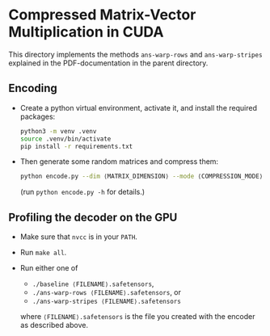 # Compressed Matrix-Vector Multiplication in CUDA

This directory implements the methods `ans-warp-rows` and `ans-warp-stripes` explained in the PDF-documentation in the parent directory.

## Encoding

- Create a python virtual environment, activate it, and install the required packages:

  ```bash
  python3 -m venv .venv
  source .venv/bin/activate
  pip install -r requirements.txt
  ```

- Then generate some random matrices and compress them:

  ```bash
  python encode.py --dim ⟨MATRIX_DIMENSION⟩ --mode ⟨COMPRESSION_MODE⟩ -o ⟨OUTPUT_FILENAME⟩.safetensors
  ```

  (run `python encode.py -h` for details.)


## Profiling the decoder on the GPU

- Make sure that `nvcc` is in your `PATH`.
- Run `make all`.
- Run either one of
  - `./baseline ⟨FILENAME⟩.safetensors`,
  - `./ans-warp-rows ⟨FILENAME⟩.safetensors`, or
  - `./ans-warp-stripes ⟨FILENAME⟩.safetensors`

  where `⟨FILENAME⟩.safetensors` is the file you created with the encoder as described above.
